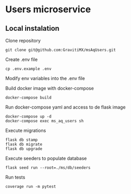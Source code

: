 # Users microservice

## Local instalation

Clone repository
```
git clone git@github.com:GravitiMX/msAqUsers.git
```

Create .env file
```
cp .env.example .env
```
Modify env variables into the .env file

Build docker image with docker-compose
```
docker-compose build
```

Run docker-compose yaml and access to de flask image
```
docker-compose up -d
docker-compose exec ms_aq_users sh
```

Execute migrations
```
flask db stamp
flask db migrate
flask db upgrade
```

Execute seeders to populate database
```
flask seed run --root=./ms/db/seeders
```

Run tests
```
coverage run -m pytest
```
